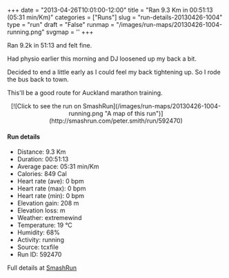 +++
date = "2013-04-26T10:01:00-12:00"
title = "Ran 9.3 Km in 00:51:13 (05:31 min/Km)"
categories = ["Runs"]
slug = "run-details-20130426-1004"
type = "run"
draft = "False"
runmap = "/images/run-maps/20130426-1004-running.png"
svgmap = '<polyline points="0 23, 1 27, 2 28, 12 18, 18 15, 21 14, 25 16, 27 16, 31 13, 31 11, 32 11, 46 11, 47 11, 52 13, 56 17, 61 20, 65 22, 73 24, 80 24, 83 23, 84 25, 85 27, 87 28, 90 28, 94 30, 93 36, 99 41, 100 43, 97 47, 92 49, 90 51, 88 54, 84 59, 82 66, 81 71, 79 73, 78 77, 79 83, 76 90, 58 88, 47 85, 44 81">'
+++

Ran 9.2k in 51:13 and felt fine. 

Had physio earlier this morning and DJ loosened up my back a bit. 

Decided to end a little early as I could feel my back tightening up. So I rode the bus back to town. 

This'll be a good route for Auckland marathon training. 



<!--more-->

<center>
[![Click to see the run on SmashRun](/images/run-maps/20130426-1004-running.png "A map of this run")](http://smashrun.com/peter.smith/run/592470)
</center>

#### Run details

* Distance: 9.3 Km
* Duration: 00:51:13
* Average pace: 05:31 min/Km
* Calories: 849 Cal
* Heart rate (ave): 0 bpm
* Heart rate (max): 0 bpm
* Heart rate (min): 0 bpm
* Elevation gain: 208 m
* Elevation loss:  m
* Weather: extremewind
* Temperature: 19 &deg;C
* Humidity: 68%
* Activity: running
* Source: tcxfile
* Run ID: 592470

Full details at [SmashRun](http://smashrun.com/peter.smith/run/592470)
